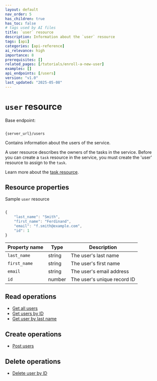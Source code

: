 ```yaml
---
layout: default
nav_order: 5
has_children: true
has_toc: false
# tags used by AI files
title: `user` resource
description: Information about the `user` resource
tags: [api]
categories: [api-reference]
ai_relevance: high
importance: 8
prerequisites: []
related_pages: [/tutorials/enroll-a-new-user]
examples: []
api_endpoints: [/users]
version: "v1.0"
last_updated: "2025-05-08"
---
```


# `user` resource

Base endpoint:

```shell

{server_url}/users
```

Contains information about the users of the service.

A user resource describes the owners of the tasks in the service.
Before you can create a `task` resource in the service,
you must create the 'user' resource to assign to the `task`.

Learn more about the [task resource](task.md).

## Resource properties

Sample `user` resource

```js

{
    "last_name": "Smith",
    "first_name": "Ferdinand",
    "email": "f.smith@example.com",
    "id": 1
}
```

| Property name | Type | Description |
| ------------- | ----------- | ----------- |
| `last_name` | string | The user's last name |
| `first_name` | string | The user's first name |
| `email` | string | The user's email address |
| `id` | number | The user's unique record ID |

## Read operations

* [Get all users](users-get-all-users.md)
* [Get users by ID](users-get-user-by-id.md)
* [Get user by last name](./users-get-user-by-last-name.md)

## Create operations

* [Post users](users-post-users.md)

## Delete operations

* [Delete user by ID](Ref_DELETE_User.md)

